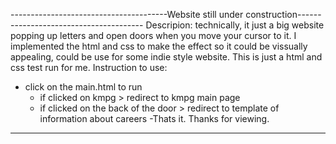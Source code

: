 ---------------------------------------Website still under construction---------------------------------------
Descripion: technically, it just a big website popping up letters and open doors when you move your cursor to it. I implemented the html and css to make the effect so it could be vissually appealing, could be use for some indie style website. This is just a html and css test run for me. 
Instruction to use:
- click on the main.html to run
	+ if clicked on kmpg > redirect to kmpg main page
	+ if clicked on the back of the door > redirect to template of information about careers
-Thats it. Thanks for viewing.
------------------------------------------------------------------------------------------------------
